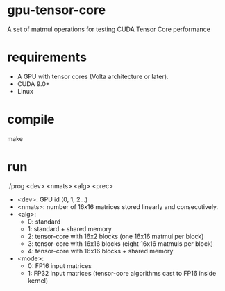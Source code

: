 # gpu-tensor-core
A set of matmul operations for testing CUDA Tensor Core performance

# requirements
- A GPU with tensor cores (Volta architecture or later).
- CUDA 9.0+ 
- Linux

# compile
make

# run
./prog \<dev\> \<nmats\> \<alg\> \<prec\>
- \<dev\>: GPU id (0, 1, 2...)
- \<nmats\>: number of 16x16 matrices stored linearly and consecutively.
- \<alg\>:   
    - 0: standard
    - 1: standard + shared memory
    - 2: tensor-core with 16x2 blocks (one 16x16 matmul per block)
    - 3: tensor-core with 16x16 blocks (eight 16x16 matmuls per block)
    - 4: tensor-core with 16x16 blocks + shared memory
- \<mode\>: 
    - 0: FP16 input matrices
    - 1: FP32 input matrices (tensor-core algorithms cast to FP16 inside kernel)
